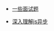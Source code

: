 
+  [一些面试题](https://github.com/qiu-deqing/FE-interview)  

+  [深入理解js异步](https://github.com/wangfupeng1988/js-async-tutorial)

